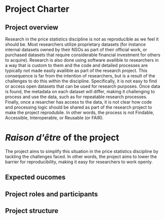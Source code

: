 # Project Charter

## Project overview

Research in the price statistics discipline is not as reproducible as we feel it should be. Most researchers utilize proprietary datasets (for instance internal datasets owned by their NSOs as part of their official work, or purchased datasets that require considerable financial investment for others to acquire). Research is also done using software availible to researchers in a way that is custom to them and the code and detailed processes are typically not made easily availible as part of the research project. This consequence is far from the intention of researchers, but is a result of the challenges to do this within the discipline. Specifically, it is not easy to find or access open datasets that can be used for research  purposes. Once data is found, the metadata on each dataset will differ, making it challenging to process and use the data, such as for repeatable research processes. Finally, once a resarcher has access to the data, it is not clear how code and processing logic should be shared as part of the research project to make the project reprodubile. In other words, the process is not Findable, Accessible, Interoperable, or Reusable (or FAIR).

# *Raison d'être* of the project

The project aims to simplify this situation in the price statistics discipline by tackling the challenges faced. In other words, the project aims to lower the barrier for reproducibility, making it easy for researchers to work openly.

## Expected oucomes

## Project roles and participants

## Project structure

